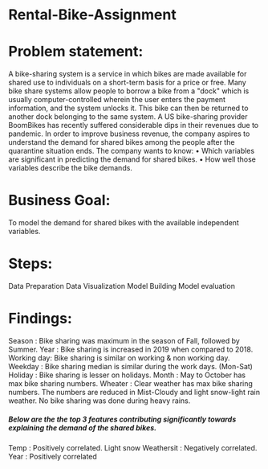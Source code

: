 # Rental-Bike-Assignment
# **Problem statement:**
A bike-sharing system is a service in which bikes are made available for shared use to individuals on a short-term basis for a price or free. Many bike share systems allow people to borrow a bike from a "dock" which is usually computer-controlled wherein the user enters the payment information, and the system unlocks it. This bike can then be returned to another dock belonging to the same system.
A US bike-sharing provider BoomBikes has recently suffered considerable dips in their revenues due to pandemic. In order to improve business revenue, the company aspires to understand the demand for shared bikes among the people after the quarantine situation ends.
The company wants to know:
•	Which variables are significant in predicting the demand for shared bikes.
•	How well those variables describe the bike demands.
# **Business Goal:**
To model the demand for shared bikes with the available independent variables.
# **Steps:**
Data Preparation
Data Visualization
Model Building
Model evaluation
# **Findings:**
Season : Bike sharing was maximum in the season of Fall, followed by Summer. 
Year : Bike sharing is increased in 2019 when compared to 2018. 
Working day: Bike sharing is similar on working & non working day. 
Weekday : Bike sharing median is similar during the work days. (Mon-Sat) 
Holiday : Bike sharing is lesser on holidays. 
Month : May to October has max bike sharing numbers. 
Wheater : Clear weather has max bike sharing numbers. The numbers are reduced in Mist-Cloudy and light snow-light rain weather. No bike sharing was done during heavy rains.
##### Below are the the top 3 features contributing significantly towards explaining the demand of the shared bikes.
Temp : Positively correlated. 
Light snow Weathersit : Negatively correlated. 
Year : Positively correlated

